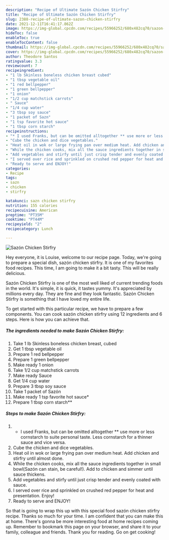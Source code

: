 ```yaml
---
description: "Recipe of Ultimate Sazón Chicken Stirfry"
title: "Recipe of Ultimate Sazón Chicken Stirfry"
slug: 2388-recipe-of-ultimate-sazon-chicken-stirfry
date: 2021-12-11T16:41:17.862Z
image: https://img-global.cpcdn.com/recipes/55966252/680x482cq70/sazon-chicken-stirfry-recipe-main-photo.jpg
hideToc: false
enableToc: true
enableTocContent: false
thumbnail: https://img-global.cpcdn.com/recipes/55966252/680x482cq70/sazon-chicken-stirfry-recipe-main-photo.jpg
cover: https://img-global.cpcdn.com/recipes/55966252/680x482cq70/sazon-chicken-stirfry-recipe-main-photo.jpg
author: Theodore Santos
ratingvalue: 3.3
reviewcount: 7
recipeingredient:
- "1 lb Skinless boneless chicken breast cubed"
- "1 tbsp vegetable oil"
- "1 red bellpepper"
- "1 green bellpepper"
- "1 onion"
- "1/2 cup matchstick carrots"
- " Sauce"
- "1/4 cup water"
- "3 tbsp soy sauce"
- "1 packet of Sazn"
- "1 tsp favorite hot sauce"
- "1 tbsp corn starch"
recipeinstructions:
- "* I used Franks, but can be omitted alltogether ** use more or less cornstarch to suite personal taste. Less cornstarch for a thinner sauce and vice versa."
- "Cube the chicken and dice vegetables."
- "Heat oil in wok or large frying pan over medium heat. Add chicken and stirfry until almost done."
- "While the chicken cooks, mix all the sauce ingredients together in small bowl(Sazón can stain, be careful!). Add to chicken and simmer until sauce thickens."
- "Add vegetables and stirfy until just crisp tender and evenly coated with sauce."
- "I served over rice and sprinkled on crushed red pepper for heat and presentation. Enjoy!"
- "Ready to serve and ENJOY!"
categories:
- Recipe
tags:
- sazn
- chicken
- stirfry

katakunci: sazn chicken stirfry 
nutrition: 155 calories
recipecuisine: American
preptime: "PT35M"
cooktime: "PT44M"
recipeyield: "2"
recipecategory: Lunch

---
```



![Sazón Chicken Stirfry](https://img-global.cpcdn.com/recipes/55966252/680x482cq70/sazon-chicken-stirfry-recipe-main-photo.jpg)

Hey everyone, it is Louise, welcome to our recipe page. Today, we're going to prepare a special dish, sazón chicken stirfry. It is one of my favorites food recipes. This time, I am going to make it a bit tasty. This will be really delicious.



Sazón Chicken Stirfry is one of the most well liked of current trending foods in the world. It's simple, it is quick, it tastes yummy. It's appreciated by millions every day. They are fine and they look fantastic. Sazón Chicken Stirfry is something that I have loved my entire life.


To get started with this particular recipe, we have to prepare a few components. You can cook sazón chicken stirfry using 12 ingredients and 6 steps. Here is how you can achieve that.

<!--inarticleads1-->

##### The ingredients needed to make Sazón Chicken Stirfry:

1. Take 1 lb Skinless boneless chicken breast, cubed
1. Get 1 tbsp vegetable oil
1. Prepare 1 red bellpepper
1. Prepare 1 green bellpepper
1. Make ready 1 onion
1. Take 1/2 cup matchstick carrots
1. Make ready  Sauce
1. Get 1/4 cup water
1. Prepare 3 tbsp soy sauce
1. Take 1 packet of Sazón
1. Make ready 1 tsp favorite hot sauce*
1. Prepare 1 tbsp corn starch**




<!--inarticleads2-->

##### Steps to make Sazón Chicken Stirfry:

1. * I used Franks, but can be omitted alltogether ** use more or less cornstarch to suite personal taste. Less cornstarch for a thinner sauce and vice versa.
1. Cube the chicken and dice vegetables.
1. Heat oil in wok or large frying pan over medium heat. Add chicken and stirfry until almost done.
1. While the chicken cooks, mix all the sauce ingredients together in small bowl(Sazón can stain, be careful!). Add to chicken and simmer until sauce thickens.
1. Add vegetables and stirfy until just crisp tender and evenly coated with sauce.
1. I served over rice and sprinkled on crushed red pepper for heat and presentation. Enjoy!
1. Ready to serve and ENJOY!



So that is going to wrap this up with this special food sazón chicken stirfry recipe. Thanks so much for your time. I am confident that you can make this at home. There's gonna be more interesting food at home recipes coming up. Remember to bookmark this page on your browser, and share it to your family, colleague and friends. Thank you for reading. Go on get cooking!
